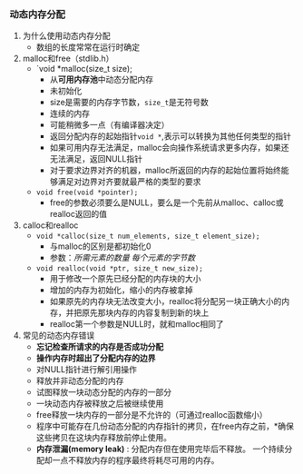 ### 动态内存分配
1. 为什么使用动态内存分配
	- 数组的长度常常在运行时确定
2. malloc和free（stdlib.h）
	- `void *malloc(size_t size);
		+ 从**可用内存池**中动态分配内存
		+ 未初始化
		+ size是需要的内存字节数，`size_t`是无符号数
		+ 连续的内存
		+ 可能稍微多一点（有编译器决定）
		+ 返回分配内存的起始指针`void *`,表示可以转换为其他任何类型的指针
		+ 如果可用内存无法满足，malloc会向操作系统请求更多内存，如果还无法满足，返回NULL指针
		+ 对于要求边界对齐的机器，malloc所返回的内存的起始位置将始终能够满足对边界对齐要就最严格的类型的要求
	- `void free(void *pointer);`
		+ free的参数必须要么是NULL，要么是一个先前从malloc、calloc或realloc返回的值
3. calloc和realloc
	- `void *calloc(size_t num_elements, size_t element_size);`
		+ 与malloc的区别是都初始化0
		+ 参数：*所需元素的数量*  *每个元素的字节数* 
	- `void realloc(void *ptr, size_t new_size);`
		+ 用于修改一个原先已经分配的内存块的大小
		+ 增加的内存为初始化，缩小的内存被拿掉
		+ 如果原先的内存块无法改变大小，realloc将分配另一块正确大小的内存，并把原先那块内存的内容复制到新的块上
		+ realloc第一个参数是NULL时，就和malloc相同了
4. 常见的动态内存错误
	- **忘记检查所请求的内存是否成功分配**
	- **操作内存时超出了分配内存的边界**
	- 对NULL指针进行解引用操作
	- 释放并非动态分配的内存
	- 试图释放一块动态分配的内存的一部分
	- 一块动态内存被释放之后被继续使用
	- free释放一块内存的一部分是不允许的（可通过realloc函数缩小）
	- 程序中可能存在几份动态分配的内存指针的拷贝，在free内存之前，*确保这些拷贝在这块内存释放前停止使用。
	- **内存泄漏(memory leak)** : 分配内存但在使用完毕后不释放。 一个持续分配却一点不释放内存的程序最终将耗尽可用的内存。